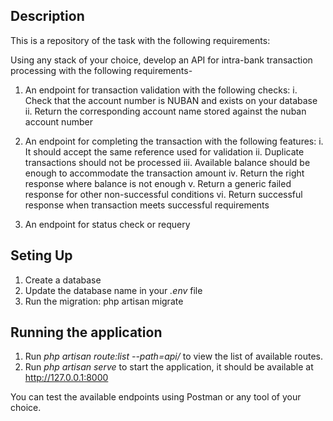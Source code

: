 ## Description

This is a repository of the task with the following requirements:

Using any stack of your choice, develop an API for intra-bank transaction processing with the following requirements-

1. An endpoint for transaction validation with the following checks:
   i. Check that the account number is NUBAN and exists on your database
   ii. Return the corresponding account name stored against the nuban account number

2. An endpoint for completing the transaction with the following features:
   i. It should accept the same reference used for validation
   ii. Duplicate transactions should not be processed
   iii. Available balance should be enough to accommodate the transaction amount
   iv. Return the right response where balance is not enough
   v. Return a generic failed response for other non-successful conditions
   vi. Return successful response when transaction meets successful requirements

3. An endpoint for status check or requery

## Seting Up

1. Create a database
2. Update the database name in your _.env_ file
3. Run the migration:
   php artisan migrate

## Running the application

1. Run
   _php artisan route:list --path=api/_
   to view the list of available routes.
2. Run
   _php artisan serve_
   to start the application, it should be available at http://127.0.0.1:8000

You can test the available endpoints using Postman or any tool of your choice.
